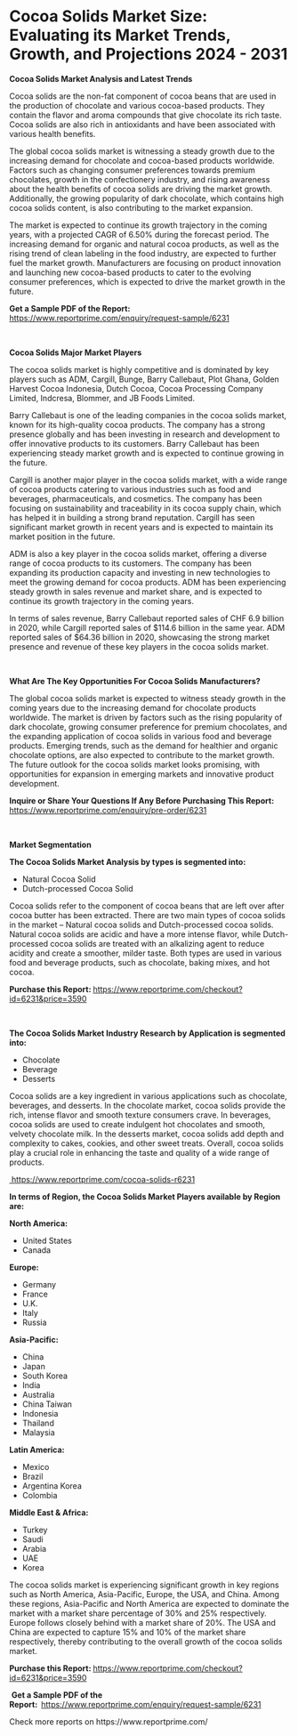 <p><h1>Cocoa Solids Market Size: Evaluating its Market Trends, Growth, and Projections 2024 - 2031</h1></p><p><strong>Cocoa Solids Market Analysis and Latest Trends</strong></p>
<p><p>Cocoa solids are the non-fat component of cocoa beans that are used in the production of chocolate and various cocoa-based products. They contain the flavor and aroma compounds that give chocolate its rich taste. Cocoa solids are also rich in antioxidants and have been associated with various health benefits.</p><p>The global cocoa solids market is witnessing a steady growth due to the increasing demand for chocolate and cocoa-based products worldwide. Factors such as changing consumer preferences towards premium chocolates, growth in the confectionery industry, and rising awareness about the health benefits of cocoa solids are driving the market growth. Additionally, the growing popularity of dark chocolate, which contains high cocoa solids content, is also contributing to the market expansion.</p><p>The market is expected to continue its growth trajectory in the coming years, with a projected CAGR of 6.50% during the forecast period. The increasing demand for organic and natural cocoa products, as well as the rising trend of clean labeling in the food industry, are expected to further fuel the market growth. Manufacturers are focusing on product innovation and launching new cocoa-based products to cater to the evolving consumer preferences, which is expected to drive the market growth in the future.</p></p>
<p><strong>Get a Sample PDF of the Report:&nbsp;</strong> <a href="https://www.reportprime.com/enquiry/request-sample/6231">https://www.reportprime.com/enquiry/request-sample/6231</a></p>
<p>&nbsp;</p>
<p><strong>Cocoa Solids Major Market Players</strong></p>
<p><p>The cocoa solids market is highly competitive and is dominated by key players such as ADM, Cargill, Bunge, Barry Callebaut, Plot Ghana, Golden Harvest Cocoa Indonesia, Dutch Cocoa, Cocoa Processing Company Limited, Indcresa, Blommer, and JB Foods Limited.</p><p>Barry Callebaut is one of the leading companies in the cocoa solids market, known for its high-quality cocoa products. The company has a strong presence globally and has been investing in research and development to offer innovative products to its customers. Barry Callebaut has been experiencing steady market growth and is expected to continue growing in the future.</p><p>Cargill is another major player in the cocoa solids market, with a wide range of cocoa products catering to various industries such as food and beverages, pharmaceuticals, and cosmetics. The company has been focusing on sustainability and traceability in its cocoa supply chain, which has helped it in building a strong brand reputation. Cargill has seen significant market growth in recent years and is expected to maintain its market position in the future.</p><p>ADM is also a key player in the cocoa solids market, offering a diverse range of cocoa products to its customers. The company has been expanding its production capacity and investing in new technologies to meet the growing demand for cocoa products. ADM has been experiencing steady growth in sales revenue and market share, and is expected to continue its growth trajectory in the coming years.</p><p>In terms of sales revenue, Barry Callebaut reported sales of CHF 6.9 billion in 2020, while Cargill reported sales of $114.6 billion in the same year. ADM reported sales of $64.36 billion in 2020, showcasing the strong market presence and revenue of these key players in the cocoa solids market.</p></p>
<p>&nbsp;</p>
<p><strong>What Are The Key Opportunities For Cocoa Solids Manufacturers?</strong></p>
<p><p>The global cocoa solids market is expected to witness steady growth in the coming years due to the increasing demand for chocolate products worldwide. The market is driven by factors such as the rising popularity of dark chocolate, growing consumer preference for premium chocolates, and the expanding application of cocoa solids in various food and beverage products. Emerging trends, such as the demand for healthier and organic chocolate options, are also expected to contribute to the market growth. The future outlook for the cocoa solids market looks promising, with opportunities for expansion in emerging markets and innovative product development.</p></p>
<p><strong>Inquire or Share Your Questions If Any Before Purchasing This Report:</strong> <a href="https://www.reportprime.com/enquiry/pre-order/6231">https://www.reportprime.com/enquiry/pre-order/6231</a></p>
<p>&nbsp;</p>
<p><strong>Market Segmentation</strong></p>
<p><strong>The Cocoa Solids Market Analysis by types is segmented into:</strong></p>
<p><ul><li>Natural Cocoa Solid</li><li>Dutch-processed Cocoa Solid</li></ul></p>
<p><p>Cocoa solids refer to the component of cocoa beans that are left over after cocoa butter has been extracted. There are two main types of cocoa solids in the market – Natural cocoa solids and Dutch-processed cocoa solids. Natural cocoa solids are acidic and have a more intense flavor, while Dutch-processed cocoa solids are treated with an alkalizing agent to reduce acidity and create a smoother, milder taste. Both types are used in various food and beverage products, such as chocolate, baking mixes, and hot cocoa.</p></p>
<p><strong>Purchase this Report:&nbsp;</strong><a href="https://www.reportprime.com/checkout?id=6231&price=3590">https://www.reportprime.com/checkout?id=6231&price=3590</a></p>
<p>&nbsp;</p>
<p><strong>The Cocoa Solids Market Industry Research by Application is segmented into:</strong></p>
<p><ul><li>Chocolate</li><li>Beverage</li><li>Desserts</li></ul></p>
<p><p>Cocoa solids are a key ingredient in various applications such as chocolate, beverages, and desserts. In the chocolate market, cocoa solids provide the rich, intense flavor and smooth texture consumers crave. In beverages, cocoa solids are used to create indulgent hot chocolates and smooth, velvety chocolate milk. In the desserts market, cocoa solids add depth and complexity to cakes, cookies, and other sweet treats. Overall, cocoa solids play a crucial role in enhancing the taste and quality of a wide range of products.</p></p>
<p><a href="https://www.reportprime.com/cocoa-solids-r6231">&nbsp;https://www.reportprime.com/cocoa-solids-r6231</a></p>
<p><strong>In terms of Region, the Cocoa Solids Market Players available by Region are:</strong></p>
<p>
    <p> <strong> North America: </strong>
        <ul>
            <li>United States</li>
            <li>Canada</li>
        </ul>
        </p> 
    <p> <strong> Europe: </strong>
        <ul>
            <li>Germany</li>
            <li>France</li>
            <li>U.K.</li>
            <li>Italy</li>
            <li>Russia</li>
        </ul>
        </p> 
    <p> <strong> Asia-Pacific: </strong>
        <ul>
            <li>China</li>
            <li>Japan</li>
            <li>South Korea</li>
            <li>India</li>
            <li>Australia</li>
            <li>China Taiwan</li>
            <li>Indonesia</li>
            <li>Thailand</li>
            <li>Malaysia</li>
        </ul>
        </p> 
    <p> <strong> Latin America: </strong>
        <ul>
            <li>Mexico</li>
            <li>Brazil</li>
            <li>Argentina Korea</li>
            <li>Colombia</li>
        </ul>
        </p> 
    <p> <strong> Middle East & Africa: </strong>
        <ul>
            <li>Turkey</li>
            <li>Saudi</li>
            <li>Arabia</li>
            <li>UAE</li>
            <li>Korea</li>
        </ul>
    </p>
    </p>
<p><p>The cocoa solids market is experiencing significant growth in key regions such as North America, Asia-Pacific, Europe, the USA, and China. Among these regions, Asia-Pacific and North America are expected to dominate the market with a market share percentage of 30% and 25% respectively. Europe follows closely behind with a market share of 20%. The USA and China are expected to capture 15% and 10% of the market share respectively, thereby contributing to the overall growth of the cocoa solids market.</p></p>
<p><strong>Purchase this Report: </strong><a href="https://www.reportprime.com/checkout?id=6231&price=3590">https://www.reportprime.com/checkout?id=6231&price=3590</a></p>
<p>&nbsp;<strong>Get a Sample PDF of the Report:&nbsp;&nbsp;</strong><a href="https://www.reportprime.com/enquiry/request-sample/6231">https://www.reportprime.com/enquiry/request-sample/6231</a></p>
<p><strong></strong></p>
<p>Check more reports on https://www.reportprime.com/</p>